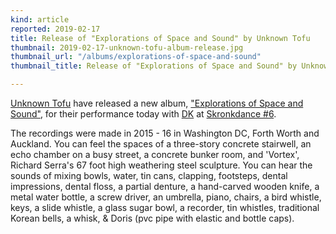 ```yaml
---
kind: article
reported: 2019-02-17
title: Release of "Explorations of Space and Sound" by Unknown Tofu
thumbnail: 2019-02-17-unknown-tofu-album-release.jpg
thumbnail_url: "/albums/explorations-of-space-and-sound"
thumbnail_title: Release of "Explorations of Space and Sound" by Unknown Tofu

---
```

[Unknown Tofu](https://archive.org/details/postmoderncore?sort=-date&and[]=creator%3A%22unknown+tofu%22) have released a new album, ["Explorations of Space and Sound"](/albums/explorations-of-space-and-sound), for their performance today with [DK](https://www.deakarina.net/) at [Skronkdance #6](https://www.facebook.com/events/213106312975461/).

The recordings were made in 2015 - 16 in Washington DC, Forth Worth and Auckland. You can feel the spaces of a three-story concrete stairwell, an echo chamber on a busy street, a concrete bunker room, and 'Vortex', Richard Serra's 67 foot high weathering steel sculpture. You can hear the sounds of mixing bowls, water, tin cans, clapping, footsteps, dental impressions, dental floss, a partial denture, a hand-carved wooden knife, a metal water bottle, a screw driver, an umbrella, piano, chairs, a bird whistle, keys, a slide whistle, a glass sugar bowl, a recorder, tin whistles, traditional Korean bells, a whisk, & Doris (pvc pipe with elastic and bottle caps).